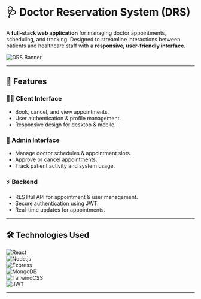 # 🩺 Doctor Reservation System (DRS)

A **full-stack web application** for managing doctor appointments, scheduling, and tracking. Designed to streamline interactions between patients and healthcare staff with a **responsive, user-friendly interface**.  

![DRS Banner](https://via.placeholder.com/1200x300?text=Doctor+Reservation+System)

---

## 🚀 Features

### 🧑‍⚕️ Client Interface
- Book, cancel, and view appointments.  
- User authentication & profile management.  
- Responsive design for desktop & mobile.

### 🏥 Admin Interface
- Manage doctor schedules & appointment slots.  
- Approve or cancel appointments.  
- Track patient activity and system usage.

### ⚡ Backend
- RESTful API for appointment & user management.  
- Secure authentication using JWT.  
- Real-time updates for appointments.

---

## 🛠️ Technologies Used

![React](https://img.shields.io/badge/React-61DAFB?logo=react&logoColor=black)  
![Node.js](https://img.shields.io/badge/Node.js-339933?logo=node.js&logoColor=white)  
![Express](https://img.shields.io/badge/Express-000000?logo=express&logoColor=white)  
![MongoDB](https://img.shields.io/badge/MongoDB-47A248?logo=mongodb&logoColor=white)  
![TailwindCSS](https://img.shields.io/badge/TailwindCSS-38B2AC?logo=tailwind-css&logoColor=white)  
![JWT](https://img.shields.io/badge/JWT-000000?logo=JSONwebtokens&logoColor=white)  

---
